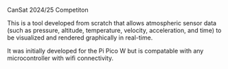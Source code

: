 CanSat 2024/25 Competiton

This is a tool developed from scratch that allows atmospheric sensor data (such as pressure, altitude, temperature, velocity, acceleration, and time) 
to be visualized and rendered graphically in real-time.

It was initially developed for the Pi Pico W but is compatable with any microcontroller with wifi connectivity.
